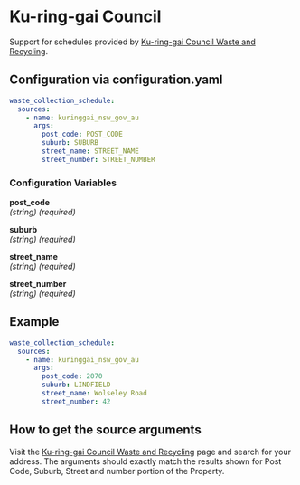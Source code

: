 # Ku-ring-gai Council

Support for schedules provided by [Ku-ring-gai Council Waste and Recycling](https://www.krg.nsw.gov.au/Community/Waste-and-recycling/Bins-and-collection-days).

## Configuration via configuration.yaml

```yaml
waste_collection_schedule:
  sources:
    - name: kuringgai_nsw_gov_au
      args:
        post_code: POST_CODE
        suburb: SUBURB
        street_name: STREET_NAME
        street_number: STREET_NUMBER
```

### Configuration Variables

**post_code**  
*(string) (required)*

**suburb**  
*(string) (required)*

**street_name**  
*(string) (required)*

**street_number**  
*(string) (required)*

## Example

```yaml
waste_collection_schedule:
  sources:
    - name: kuringgai_nsw_gov_au
      args:
        post_code: 2070
        suburb: LINDFIELD
        street_name: Wolseley Road
        street_number: 42
```

## How to get the source arguments

Visit the [Ku-ring-gai Council Waste and Recycling](https://www.krg.nsw.gov.au/Community/Waste-and-recycling/Bins-and-collection-days) page and search for your address. The arguments should exactly match the results shown for Post Code, Suburb, Street and number portion of the Property.

